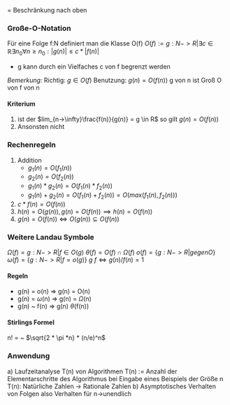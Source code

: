 = Beschränkung nach oben
### Große-O-Notation
Für eine Folge f:N definiert man die Klasse O(f)
$O(f):= {g:N->R| \exists c \in \mathbb{R}}  \exists n_0 \forall n \ge n_0: |g(n)| \leq c *|f(n)|$ 
- g kann durch ein Vielfaches c von f begrenzt werden

*Bemerkung:* 
Richtig: $g \in O(f)$
Benutzung: $g(n) = O(f(n))$ 
g von n ist Groß O von f von n

#### Kriterium
1. ist der $lim_{n->\infty}\frac{f(n)}{g(n)} = g \in R$ so gilt $g(n) = O(f(n))$
2. Ansonsten nicht


### Rechenregeln
1. Addition 
	- $g_1(n) = O(f_1(n))$
	- $g_2(n) = O(f_2(n))$
	- $g_1(n) * g_2(n) = O(f_1(n) * f_2(n))$
	- $g_1(n) + g_2(n) = O(f_1(n) + f_2(n)) = O(max(f_1(n),  f_2(n)))$
2. $c * f(n) = O(f(n))$
3. $h(n) = O(g(n)), g(n)=O(f(n)) \implies h(n) = O(f(n))$
4. $g(n) = O(f(n)) \iff O(g(n)) \subseteq O(f(n))$ 


### Weitere Landau Symbole
$\Omega(f)= {g: N->R | f \in O(g) }$ 
$\theta(f) = O(f) \cap \Omega(f)$ 
$o(f) = \{g: N->R| gegen O\}$
$\omega(f) = \{g: N->R| f = o(g)\}$
$g ~ f \iff g(n)/f(n)=1$

#### Regeln
- g(n) = o(n)  =>  g(n) = O(n)
- g(n) = $\omega$(n) =>   g(n) = $\Omega$(n)
- g(n) ~ f(n) => g(n) $\theta$(f(n))

#### Stirlings Formel
n! = ~ $\sqrt{2 * \pi *n} * (n/e)^n$ 

### Anwendung
a) Laufzeitanalyse
	T(n) von Algorithmen 
	T(n) := Anzahl der Elementarschritte des Algorithmus bei Eingabe eines Beispiels der Größe n
	T(n): Natürliche Zahlen -> Rationale Zahlen
b) Asymptotisches Verhalten von Folgen
	also Verhalten für n->unendlich

